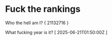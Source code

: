 # Fuck the rankings

Who the hell am I?
{ 21132716 }

What fucking year is it?
[ 2025-06-21T01:50:00Z ]
